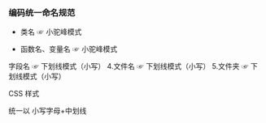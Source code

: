 ### 编码统一命名规范

- 类名 	 ☞ 	小驼峰模式

- 函数名、变量名 ☞	小驼峰模式



字段名 ☞ 	下划线模式（小写）
4.文件名 ☞ 	下划线模式（小写）
5.文件夹 ☞ 	下划线模式（小写）


CSS 样式

统一以 小写字母+中划线
